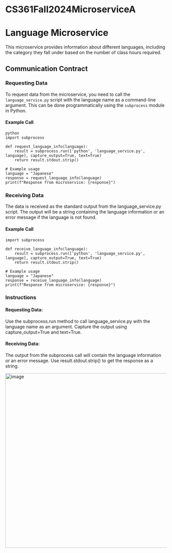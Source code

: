 # CS361Fall2024MicroserviceA

# Language Microservice

This microservice provides information about different languages, including the category they fall under based on the number of class hours required.

## Communication Contract

### Requesting Data

To request data from the microservice, you need to call the `language_service.py` script with the language name as a command-line argument. This can be done programmatically using the `subprocess` module in Python.

#### Example Call

```
python
import subprocess

def request_language_info(language):
    result = subprocess.run(['python', 'language_service.py', language], capture_output=True, text=True)
    return result.stdout.strip()

# Example usage
language = "Japanese"
response = request_language_info(language)
print(f"Response from microservice: {response}")
```

### Receiving Data

The data is received as the standard output from the language_service.py script. The output will be a string containing the language information or an error message if the language is not found.

#### Example Call
```
import subprocess

def receive_language_info(language):
    result = subprocess.run(['python', 'language_service.py', language], capture_output=True, text=True)
    return result.stdout.strip()

# Example usage
language = "Japanese"
response = receive_language_info(language)
print(f"Response from microservice: {response}")
```

### Instructions
#### Requesting Data:

Use the subprocess.run method to call language_service.py with the language name as an argument.
Capture the output using capture_output=True and text=True.
#### Receiving Data:

The output from the subprocess call will contain the language information or an error message.
Use result.stdout.strip() to get the response as a string.

<img width="546" alt="image" src="https://github.com/user-attachments/assets/cdeca4ca-952e-42d9-ae0e-f2e1425bc8dc">


